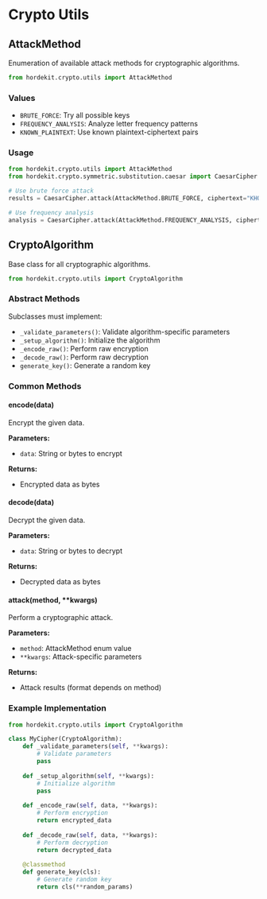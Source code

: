 # Crypto Utils

## AttackMethod

Enumeration of available attack methods for cryptographic algorithms.

```python
from hordekit.crypto.utils import AttackMethod
```

### Values

- `BRUTE_FORCE`: Try all possible keys
- `FREQUENCY_ANALYSIS`: Analyze letter frequency patterns
- `KNOWN_PLAINTEXT`: Use known plaintext-ciphertext pairs

### Usage

```python
from hordekit.crypto.utils import AttackMethod
from hordekit.crypto.symmetric.substitution.caesar import CaesarCipher

# Use brute force attack
results = CaesarCipher.attack(AttackMethod.BRUTE_FORCE, ciphertext="KHOOR")

# Use frequency analysis
analysis = CaesarCipher.attack(AttackMethod.FREQUENCY_ANALYSIS, ciphertext="KHOOR")
```

## CryptoAlgorithm

Base class for all cryptographic algorithms.

```python
from hordekit.crypto.utils import CryptoAlgorithm
```

### Abstract Methods

Subclasses must implement:

- `_validate_parameters()`: Validate algorithm-specific parameters
- `_setup_algorithm()`: Initialize the algorithm
- `_encode_raw()`: Perform raw encryption
- `_decode_raw()`: Perform raw decryption
- `generate_key()`: Generate a random key

### Common Methods

#### encode(data)

Encrypt the given data.

**Parameters:**
- `data`: String or bytes to encrypt

**Returns:**
- Encrypted data as bytes

#### decode(data)

Decrypt the given data.

**Parameters:**
- `data`: String or bytes to decrypt

**Returns:**
- Decrypted data as bytes

#### attack(method, **kwargs)

Perform a cryptographic attack.

**Parameters:**
- `method`: AttackMethod enum value
- `**kwargs`: Attack-specific parameters

**Returns:**
- Attack results (format depends on method)

### Example Implementation

```python
from hordekit.crypto.utils import CryptoAlgorithm

class MyCipher(CryptoAlgorithm):
    def _validate_parameters(self, **kwargs):
        # Validate parameters
        pass
    
    def _setup_algorithm(self, **kwargs):
        # Initialize algorithm
        pass
    
    def _encode_raw(self, data, **kwargs):
        # Perform encryption
        return encrypted_data
    
    def _decode_raw(self, data, **kwargs):
        # Perform decryption
        return decrypted_data
    
    @classmethod
    def generate_key(cls):
        # Generate random key
        return cls(**random_params)
``` 